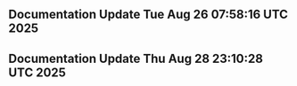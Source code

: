 ## Documentation Update Tue Aug 26 07:58:16 UTC 2025
## Documentation Update Thu Aug 28 23:10:28 UTC 2025
